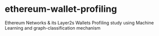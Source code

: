 # ethereum-wallet-profiling
Ethereum Networks &amp; its Layer2s Wallets Profiling study using Machine Learning and graph-classification mechanism
